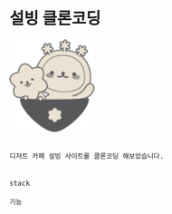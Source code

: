 # 설빙 클론코딩

<img width='150px' src='./images/ico_mypage_info.png' />


```

디저트 카페 설빙 사이트를 클론코딩 해보았습니다.


stack

기능

